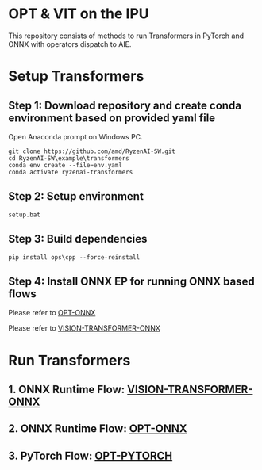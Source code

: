 # OPT & VIT on the IPU

This repository consists of methods to run Transformers in PyTorch and ONNX with operators dispatch to AIE. 

# Setup Transformers
## Step 1: Download repository and create conda environment based on provided yaml file
Open Anaconda prompt on Windows PC.

```
git clone https://github.com/amd/RyzenAI-SW.git
cd RyzenAI-SW\example\transformers
conda env create --file=env.yaml
conda activate ryzenai-transformers
```

## Step 2: Setup environment 
```
setup.bat
```

## Step 3: Build dependencies
```
pip install ops\cpp --force-reinstall
```

## Step 4: Install ONNX EP for running ONNX based flows

Please refer to [OPT-ONNX](models/opt-onnx/README.MD)

Please refer to [VISION-TRANSFORMER-ONNX](models/vision-transformer-onnx/README.MD)

# Run Transformers

## 1. **ONNX Runtime Flow**:  [VISION-TRANSFORMER-ONNX](vision-transformer-onnx)

## 2. **ONNX Runtime Flow**:  [OPT-ONNX](opt-onnx)

## 3. **PyTorch Flow**: [OPT-PYTORCH](opt-pytorch)
